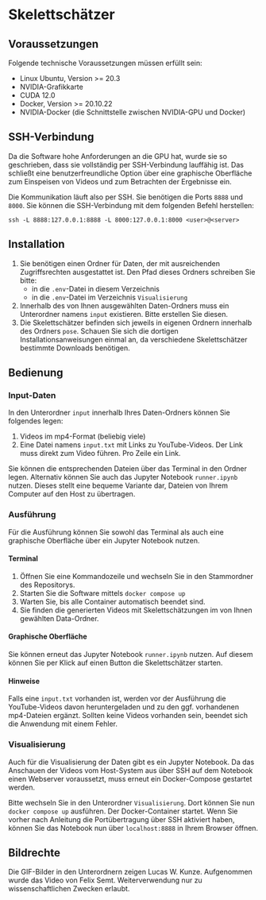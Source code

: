 # Skelettschätzer
## Voraussetzungen
Folgende technische Voraussetzungen müssen erfüllt sein:
* Linux Ubuntu, Version >= 20.3
* NVIDIA-Grafikkarte
* CUDA 12.0
* Docker, Version >= 20.10.22
* NVIDIA-Docker (die Schnittstelle zwischen NVIDIA-GPU und Docker)

## SSH-Verbindung
Da die Software hohe Anforderungen an die GPU hat, wurde sie so geschrieben, dass sie vollständig per SSH-Verbindung lauffähig ist.
Das schließt eine benutzerfreundliche Option über eine graphische Oberfläche zum Einspeisen von Videos und zum Betrachten der Ergebnisse ein.

Die Kommunikation läuft also per SSH. Sie benötigen die Ports `8888` und `8000`.
Sie können die SSH-Verbindung mit dem folgenden Befehl herstellen:

`ssh -L 8888:127.0.0.1:8888 -L 8000:127.0.0.1:8000 <user>@<server>`

## Installation
1. Sie benötigen einen Ordner für Daten, der mit ausreichenden Zugriffsrechten ausgestattet ist.
Den Pfad dieses Ordners schreiben Sie bitte:
   * in die `.env`-Datei in diesem Verzeichnis
   * in die `.env`-Datei im Verzeichnis `Visualisierung`
2. Innerhalb des von Ihnen ausgewählten Daten-Ordners muss ein Unterordner namens `input` existieren. Bitte erstellen Sie diesen.
3. Die Skelettschätzer befinden sich jeweils in eigenen Ordnern innerhalb des Ordners `pose`.
    Schauen Sie sich die dortigen Installationsanweisungen einmal an, da verschiedene Skelettschätzer
    bestimmte Downloads benötigen.

## Bedienung

### Input-Daten
In den Unterordner `input` innerhalb Ihres Daten-Ordners können Sie folgendes legen:
1. Videos im mp4-Format (beliebig viele)
2. Eine Datei namens `input.txt` mit Links zu YouTube-Videos. Der Link muss direkt zum Video führen. Pro Zeile ein Link.

Sie können die entsprechenden Dateien über das Terminal in den Ordner legen. Alternativ können Sie auch das Jupyter Notebook `runner.ipynb` nutzen.
Dieses stellt eine bequeme Variante dar, Dateien von Ihrem Computer auf den Host zu übertragen.

### Ausführung
Für die Ausführung können Sie sowohl das Terminal als auch eine graphische Oberfläche über ein Jupyter Notebook nutzen.

#### Terminal
1. Öffnen Sie eine Kommandozeile und wechseln Sie in den Stammordner des Repositorys.
2. Starten Sie die Software mittels `docker compose up`
3. Warten Sie, bis alle Container automatisch beendet sind.
4. Sie finden die generierten Videos mit Skelettschätzungen im von Ihnen gewählten Data-Ordner.

#### Graphische Oberfläche
Sie können erneut das Jupyter Notebook `runner.ipynb` nutzen. Auf diesem können Sie per Klick auf einen Button die Skelettschätzer starten.

#### Hinweise
Falls eine `input.txt` vorhanden ist, werden vor der Ausführung die YouTube-Videos davon heruntergeladen und zu den ggf. vorhandenen mp4-Dateien ergänzt.
Sollten keine Videos vorhanden sein, beendet sich die Anwendung mit einem Fehler.

### Visualisierung
Auch für die Visualisierung der Daten gibt es ein Jupyter Notebook. Da das Anschauen der Videos vom Host-System aus über SSH auf dem Notebook einen Webserver voraussetzt,
muss erneut ein Docker-Compose gestartet werden.

Bitte wechseln Sie in den Unterordner `Visualisierung`.
Dort können Sie nun `docker compose up` ausführen. Der Docker-Container startet. Wenn Sie vorher nach Anleitung die Portübertragung über SSH
aktiviert haben, können Sie das Notebook nun über `localhost:8888` in Ihrem Browser öffnen.

## Bildrechte
Die GIF-Bilder in den Unterordnern zeigen Lucas W. Kunze. Aufgenommen wurde das Video von Felix Semt.
Weiterverwendung nur zu wissenschaftlichen Zwecken erlaubt.